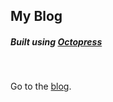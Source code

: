 ## My Blog
##### Built using [Octopress](http://octopress.org/)

</br>

Go to the [blog](http://baidus.net).